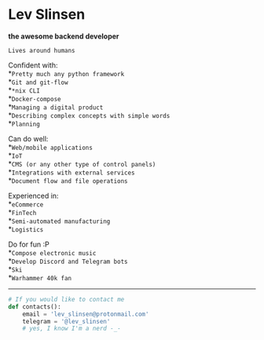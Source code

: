 # Lev Slinsen

**the awesome backend developer**

`Lives around humans`


Confident with:<br/>
*`Pretty much any python framework`<br/>
*`Git and git-flow`<br/>
*`*nix CLI`<br/>
*`Docker-compose`<br/>
*`Managing a digital product`<br/>
*`Describing complex concepts with simple words`<br/>
*`Planning`<br/>

Can do well:<br/>
*`Web/mobile applications`<br/>
*`IoT`<br/>
*`CMS (or any other type of control panels)`<br/>
*`Integrations with external services`<br/>
*`Document flow and file operations`<br/>

Experienced in:<br/>
*`eCommerce`<br/>
*`FinTech`<br/>
*`Semi-automated manufacturing`<br/>
*`Logistics`<br/>

Do for fun :P<br/>
*`Compose electronic music`<br/>
*`Develop Discord and Telegram bots`<br/>
*`Ski`<br/>
*`Warhammer 40k fan`<br/>
<hr/>

```python
# If you would like to contact me
def contacts():
    email = 'lev_slinsen@protonmail.com'
    telegram = '@lev_slinsen'
    # yes, I know I'm a nerd -_-
```